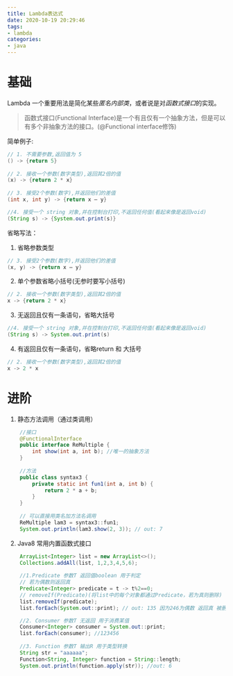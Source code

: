 ```yaml
---
title: Lambda表达式
date: 2020-10-19 20:29:46
tags:
- lambda
categories:
- java
---
```


# 基础
Lambda 一个重要用法是简化某些*匿名内部类*，或者说是对*函数式接口*的实现。
> 函数式接口(Functional Interface)是一个有且仅有一个抽象方法，但是可以有多个非抽象方法的接口。(@Functional interface修饰)

简单例子:
```java
// 1. 不需要参数,返回值为 5  
() -> {return 5}  
  
// 2. 接收一个参数(数字类型),返回其2倍的值  
(x) -> {return 2 * x}  
  
// 3. 接受2个参数(数字),并返回他们的差值  
(int x, int y) -> {return x – y}  

//4. 接受一个 string 对象,并在控制台打印,不返回任何值(看起来像是返回void)  
(String s) -> {System.out.print(s)}
```
省略写法：
1.  省略参数类型
```java
// 3. 接受2个参数(数字),并返回他们的差值  
(x, y) -> {return x – y} 
```
2. 单个参数省略小括号(无参时要写小括号)
```java
// 2. 接收一个参数(数字类型),返回其2倍的值  
x -> {return 2 * x}  
```
3. 无返回且仅有一条语句，省略大括号
```java
//4. 接受一个 string 对象,并在控制台打印,不返回任何值(看起来像是返回void)  
(String s) -> System.out.print(s)
```
4. 有返回且仅有一条语句，省略return 和 大括号
```java
// 2. 接收一个参数(数字类型),返回其2倍的值  
x -> 2 * x  
```
# 进阶
1. 静态方法调用（通过类调用）
```java
	//接口
	@FunctionalInterface
	public interface ReMultiple {
	    int show(int a, int b); //唯一的抽象方法
	}
	
	//方法
	public class syntax3 {
	    private static int fun1(int a, int b) {
	        return 2 * a + b;
	    }
	}
	
	// 可以直接用类名加方法名调用
	ReMultiple lam3 = syntax3::fun1;
	System.out.println(lam3.show(2, 3)); // out: 7
```
2. Java8 常用内置函数式接口
```java
	ArrayList<Integer> list = new ArrayList<>();
	Collections.addAll(list, 1,2,3,4,5,6);
	
	//1.Predicate 参数T 返回值boolean 用于判定
	// 若为偶数则返回真
	Predicate<Integer> predicate = t -> t%2==0;
	// removeIf(Predicate)(将list中的每个对象都通过Predicate，若为真则删除)
	list.removeIf(predicate);
	list.forEach(System.out::print); // out: 135 因为246为偶数 返回真 被删除了

	//2. Consumer 参数T 无返回 用于消费某值
	Consumer<Integer> consumer = System.out::print;
    list.forEach(consumer); //123456
    
	//3. Function 参数T 输出R 用于类型转换
	String str = "aaaaaa";
    Function<String, Integer> function = String::length;
    System.out.println(function.apply(str)); //out: 6
```
